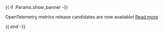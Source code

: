 {{ if .Params.show_banner -}}
<div class="o-banner">

OpenTelemetry metrics release candidates are now available!
[Read more][]

[Read more]: /blog/2022/metrics-announcement/
</div>
{{ end -}}
